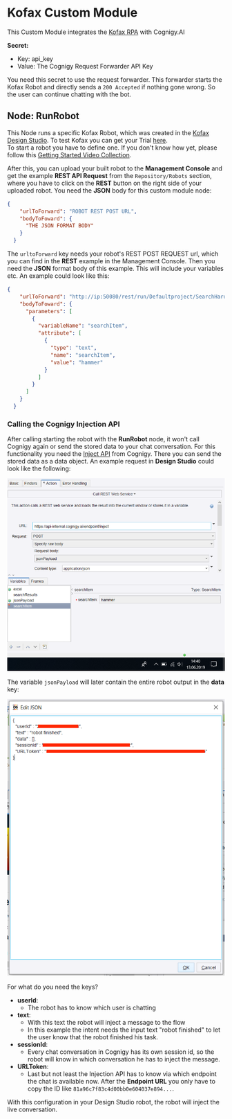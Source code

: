 # Kofax Custom Module

This Custom Module integrates the [Kofax RPA](https://www.kofax.de/-/media/Files/Datasheets/DE/ps_kofax-kapow_de.pdf) with Cognigy.AI

**Secret:**
- Key: api_key
- Value: The Cognigy Request Forwarder API Key

You need this secret to use the request forwarder. This forwarder starts the Kofax Robot and directly sends a `200 Accepted` if nothing gone wrong. So the user can continue chatting with the bot.

## Node: RunRobot

This Node runs a specific Kofax Robot, which was created in the [Kofax Design Studio](https://www.coforce.nl/kofax-kapow/design-studio/?lang=en). To test Kofax you can get your Trial [here](https://www.kofax.com/Products/Robotic-Process-Automation/Kapow/rpa-free-trial?crmCampaignID=CMP-14638-T2C7F5). \
To start a robot you have to define one. If you don't know how yet, please follow this [Getting Started Video Collection](https://www.kofax.com/Learn/Videos/kofax-rpa-tutorials?utm_campaign=10758&utm_medium=email&utm_source=Eloqua). 

After this, you can upload your built robot to the **Management Console** and get the example **REST API Request** from the `Repository/Robots` section, where you have to click on the **REST** button on the right side of your uploaded robot. You need the **JSON** body for this custom module node: 

``` json
{
    "urlToForward": "ROBOT REST POST URL",
    "bodyToFoward": {
      "THE JSON FORMAT BODY"
    }
  }
```
The `urltoForward` key needs your robot's REST POST REQUEST url, which you can find in the **REST** example in the Management Console. Then you need the **JSON** format body of this example. This will include your variables etc. An example could look like this: 
``` json
{
    "urlToForward": "http://ip:50080/rest/run/Defaultproject/SearchHardware.robot",
    "bodyToFoward": {
      "parameters": [
        {
          "variableName": "searchItem",
          "attribute": [
            {
              "type": "text",
              "name": "searchItem",
              "value": "hammer"
            }
          ]
        }
      ]
    }
  }
```

### Calling the Cognigy Injection API
After calling starting the robot with the **RunRobot** node, it won't call Cognigy again or send the stored data to your chat conversation. For this functionality you need the [Inject API](https://docs.cognigy.com/v3.3/reference#post_inject) from Cognigy. There you can send the stored data as a data object. An example request in **Design Studio** could look like the following: 

![Inject API Request](./docs/image2.png)

The variable `jsonPayload` will later contain the entire robot output in the **data** key:

![Json Payload](./docs/image1.png)

For what do you need the keys?
- **userId**: 
    - The robot has to know which user is chatting
- **text**:
    - With this text the robot will inject a message to the flow
    - In this example the intent needs the input text "robot finished" to let the user know that the robot finished his task.
- **sessionId**:
    - Every chat conversation in Cognigy has its own session id, so the robot will know in which conversation he has to inject the message.
- **URLToken**: 
    - Last but not least the Injection API has to know via which endpoint the chat is available now. After the **Endpoint URL** you only have to copy the ID like `81a96c7f83c4d00bb0e604037e894...`.

With this configuration in your Design Studio robot, the robot will inject the live conversation.